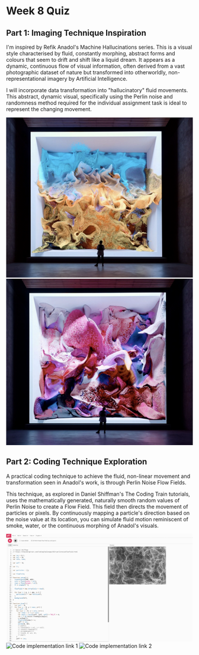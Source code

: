 # Week 8 Quiz

## Part 1: Imaging Technique Inspiration

I'm inspired by Refik Anadol's Machine Hallucinations series. This is a visual style characterised by fluid, constantly morphing, abstract forms and colours that seem to drift and shift like a liquid dream. It appears as a dynamic, continuous flow of visual information, often derived from a vast photographic dataset of nature but transformed into otherworldly, non-representational imagery by Artificial Intelligence.

I will incorporate data transformation into "hallucinatory" fluid movements. This abstract, dynamic visual, specifically using the Perlin noise and randomness method required for the individual assignment task is ideal to represent the changing movement.

![Machine Hallucinations — Nature Dreams 1](Screenshot1.png)
![Machine Hallucinations — Nature Dreams 2](Screenshot2.png)



## Part 2: Coding Technique Exploration

A practical coding technique to achieve the fluid, non-linear movement and transformation seen in Anadol's work, is through Perlin Noise Flow Fields.

This technique, as explored in Daniel Shiffman's The Coding Train tutorials, uses the mathematically generated, naturally smooth random values of Perlin Noise to create a Flow Field. This field then directs the movement of particles or pixels. By continuously mapping a particle's direction based on the noise value at its location, you can simulate fluid motion reminiscent of smoke, water, or the continuous morphing of Anadol's visuals. 

![Code Example](codeScreenshot.png)
![Code implementation link 1](https://thecodingtrain.com/challenges/24-perlin-noise-flow-field)
![Code implementation link 2](https://www.youtube.com/watch?v=1-QXuR-XX_s)

